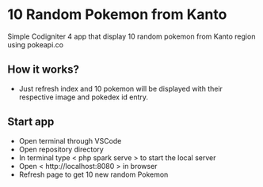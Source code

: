 # 10 Random Pokemon from Kanto

Simple Codigniter 4 app that display 10 random pokemon from Kanto region using pokeapi.co

## How it works?

- Just refresh index and 10 pokemon will be displayed with their respective image and pokedex id entry.

## Start app

- Open terminal through VSCode
- Open repository directory
- In terminal type < php spark serve > to start the local server
- Open < http://localhost:8080 > in browser
- Refresh page to get 10 new random Pokemon
